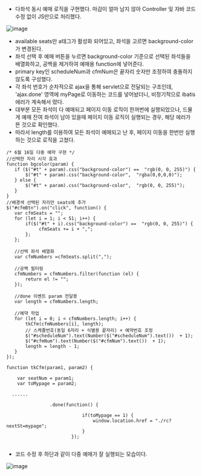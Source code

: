 * 다좌석 동시 예매 로직을 구현했다. 마감이 얼마 남지 않아 Controller 및 자바 코드 수정 없이 JS만으로 처리했다.

![image](https://user-images.githubusercontent.com/62887609/122219921-da981080-ceea-11eb-9509-3d47e29054dd.png)


* available seats만 a태그가 활성화 되어있고, 좌석을 고르면 background-color가 변경된다.
* 좌석 선택 후 예매 버튼을 누르면 background-color 기준으로 선택된 좌석들을 배열화하고, 공백을 제거하여 예매용 function에 넣어준다.
* primary key인 scheduleNum과 cfmNum은 끝자리 숫자만 조정하여 충돌하지 않도록 구성했다.
* 각 좌석 번호가 순차적으로 ajax을 통해 servlet으로 전달되는 구조인데, 'ajax.done' 영역에 myPage로 이동하는 코드를 넣어놨더니, 비정기적으로 ibatis 에러가 계속해서 떴다.
* 대부분 모든 좌석이 다 예매되고 페이지 이동 로직이 한꺼번에 실행되었으나, 드물게 예매 잔여 좌석이 남아 있을때 페이지 이동 로직이 실행되는 경우, 해당 에러가 뜬 것으로 확인했다. 
* 따라서 length를 이용하여 모든 좌석이 예매되고 난 후, 페이지 이동을 한번만 실행하는 것으로 로직을 고쳤다.


```
/* 6월 16일 다중 예약 구현 */
//선택한 자리 시각 효과
function bgcolor(param) {
   if ($("#t" + param).css("background-color") ==  "rgb(0, 0, 255)") {
       $("#t" + param).css("background-color",  "rgba(0,0,0,0)");
   } else {
       $("#t" + param).css("background-color",  "rgb(0, 0, 255)");
   }
}
//배경색 선택된 자리만 seats에 추가
$("#cfmBtn").on("click", function() {
   var cfmSeats = "";
   for (let i = 1; i < 51; i++) {
       if($("#t" + i).css("background-color") ==  "rgb(0, 0, 255)") {
            cfmSeats += i + ",";
       };
   };
   
   //선택 좌석 배열화
   var cfmNumbers =cfmSeats.split(",");
   
   //공백 필터링
   cfmNumbers = cfmNumbers.filter(function (el) {
       return el != "";
   });
   
   //done 이벤트 param 전달용
   var length = cfmNumbers.length;
   
   //예약 작업
   for (let i = 0; i < cfmNumbers.length; i++) {
       tkCfm(cfmNumbers[i], length);
       // 스케쥴번호(동일 6자리 + 식별용 끝자리) + 예약번호 조정
       $("#scheduleNum").text(Number($("#scheduleNum").text())  + 1);
       $("#cfmNum").text(Number($("#cfmNum").text())  + 1);
       length = length - 1;
   }
});

function tkCfm(param1, param2) {

	var seatNum = param1;
	var toMypage = param2;
  
  ......
  
  				.done(function() {
							
							if(toMypage == 1) {
								window.location.href = "./rc?nextSt=mypage";
							}
						});
  
```

* 코드 수정 후 하단과 같이 다중 예매가 잘 실행되는 모습이다.

![image](https://user-images.githubusercontent.com/62887609/122222965-b7bb2b80-ceed-11eb-9145-5a1cefee5697.png)



